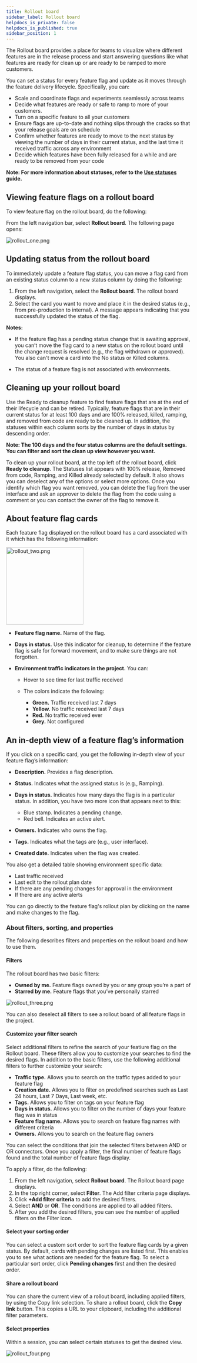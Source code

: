 ```yaml
---
title: Rollout board
sidebar_label: Rollout board
helpdocs_is_private: false
helpdocs_is_published: true
sidebar_position: 1
---
```


<p>
  <button hidden style={{borderRadius:'8px', border:'1px', fontFamily:'Courier New', fontWeight:'800', textAlign:'left'}}> help.split.io link: https://help.split.io/hc/en-us/articles/4405016480269-Use-the-rollout-board <br /> ✘ images still hosted on help.split.io </button>
</p>

The Rollout board provides a place for teams to visualize where different features are in the release process and start answering questions like what features are ready for clean up or are ready to be ramped to more customers.

You can set a status for every feature flag and update as it moves through the feature delivery lifecycle. Specifically, you can:

* Scale and coordinate flags and experiments seamlessly across teams
* Decide what features are ready or safe to ramp to more of your customers.
* Turn on a specific feature to all your customers
* Ensure flags are up-to-date and nothing slips through the cracks so that your release goals are on schedule
* Confirm whether features are ready to move to the next status by viewing the number of days in their current status, and the last time it received traffic across any environment
* Decide which features have been fully released for a while and are ready to be removed from your code

**Note: For more information about statuses, refer to the [Use statuses](https://help.split.io/hc/en-us/articles/4405023981197-Use-statuses) guide.**

## Viewing feature flags on a rollout board

To view feature flag on the rollout board, do the following:

From the left navigation bar, select **Rollout board**. The following page opens:

<p>
  <img src="https://help.split.io/hc/article_attachments/30801072641037" alt="rollout_one.png" />
</p>

## Updating status from the rollout board

To immediately update a feature flag status, you can move a flag card from an existing status column to a new status column by doing the following:

1. From the left navigation, select the **Rollout board**. The rollout board displays.
2. Select the card you want to move and place it in the desired status (e.g., from pre-production to internal). A message appears indicating that you successfully updated the status of the flag.

**Notes:** 
  * If the feature flag has a pending status change that is awaiting approval, you can’t move the flag card to a new status on the rollout board until the change request is resolved (e.g., the flag withdrawn or approved). You also can't move a card into the No status or Killed columns.

  * The status of a feature flag is not associated with environments.

## Cleaning up your rollout board

Use the Ready to cleanup feature to find feature flags that are at the end of their lifecycle and can be retired. Typically, feature flags that are in their current status for at least 100 days and are 100% released, killed, ramping, and removed from code are ready to be cleaned up. In addition, the statuses within each column sorts by the number of days in status by descending order.

**Note: The 100 days and the four status columns are the default settings. You can filter and sort the clean up view however you want.**

To clean up your rollout board, at the top left of the rollout board, click **Ready to cleanup**. The Statuses list appears with 100% release, Removed from code, Ramping, and Killed already selected by default. It also shows you can deselect any of the options or select more options. Once you identify which flag you want removed, you can delete the flag from the user interface and ask an approver to delete the flag from the code using a comment or you can contact the owner of the flag to remove it.

## About feature flag cards

Each feature flag displayed on the rollout board has a card associated with it which has the following information:

<p>
  <img src="https://help.split.io/hc/article_attachments/30801101402893" alt="rollout_two.png" width="210" />
</p>

* **Feature flag name.** Name of the flag.

* **Days in status.** Use this indicator for cleanup, to determine if the feature flag is safe for forward movement, and to make sure things are not forgotten.

* **Environment traffic indicators in the project.** You can:

    * Hover to see time for last traffic received
    * The colors indicate the following:
    
      * **Green.** Traffic received last 7 days
      * **Yellow.** No traffic received last 7 days
      * **Red.** No traffic received ever
      * **Grey.** Not configured
     
## An in-depth view of a feature flag’s information 

If you click on a specific card, you get the following in-depth view of your feature flag’s information:

* **Description.** Provides a flag description.
* **Status.** Indicates what the assigned status is (e.g., Ramping).
* **Days in status.** Indicates how many days the flag is in a particular status. In addition, you have two more icon that appears next to this:

  * Blue stamp. Indicates a pending change.
  * Red bell. Indicates an active alert.

* **Owners.** Indicates who owns the flag.
* **Tags.** Indicates what the tags are (e.g., user interface).
* **Created date.** Indicates when the flag was created.

You also get a detailed table showing environment specific data:

* Last traffic received
* Last edit to the rollout plan date
* If there are any pending changes for approval in the environment
* If there are any active alerts

You can go directly to the feature flag's rollout plan by clicking on the name and make changes to the flag.

### About filters, sorting, and properties

The following describes filters and properties on the rollout board and how to use them.

#### Filters

The rollout board has two basic filters: 

* **Owned by me.** Feature flags owned by you or any group you’re a part of
* **Starred by me.** Feature flags that you’ve personally starred

<p>
  <img src="https://help.split.io/hc/article_attachments/30801101404685" alt="rollout_three.png" />
</p>

You can also deselect all filters to see a rollout board of all feature flags in the project.

#### Customize your filter search 

Select additional filters to refine the search of your featiure flag on the Rollout board. These filters allow you to customize your searches to find the desired flags. In addition to the basic filters, use the following additional filters to further customize your search: 

* **Traffic type.** Allows you to search on the traffic types added to your feature flag
* **Creation date.** Allows you to filter on predefined searches such as Last 24 hours, Last 7 Days, Last week, etc.
* **Tags.** Allows you to filter on tags on your feature flag
* **Days in status.** Allows you to filter on the number of days your feature flag was in status
* **Feature flag name.** Allows you to search on feature flag names with different criteria
* **Owners.** Allows you to search on the feature flag owners

You can select the conditions that join the selected filters between AND or OR connectors. Once you apply a filter,  the final number of feature flags found and the total number of feature flags display.

To apply a filter, do the following:

1. From the left navigation, select **Rollout board**. The Rollout board page displays.
2. In the top right corner, select **Filter**. The Add filter criteria page displays.
3. Click **+Add filter criteria** to add the desired filters. 
4. Select **AND** or **OR**. The conditions are applied to all added filters.
5. After you add the desired filters, you can see the number of applied filters on the Filter icon.

#### Select your sorting order

You can select a custom sort order to sort the feature flag cards by a given status. By default, cards with pending changes are listed first. This enables you to see what actions are needed for the feature flag. To select a particular sort order, click **Pending changes** first and then the desired order.

#### Share a rollout board

You can share the current view of a rollout board, including applied filters, by using the Copy link selection. To share a rollout board, click the **Copy link** button.  This copies a URL to your clipboard, including the additional filter parameters.

#### Select properties

Within a session, you can select certain statuses to get the desired view.

<p>
  <img src="https://help.split.io/hc/article_attachments/30801101405837" alt="rollout_four.png" />
</p>

